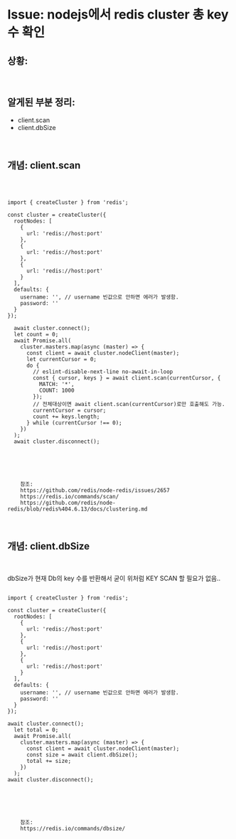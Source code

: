 <!--
author: Dailyscat
purpose: issue arrange
rules:
 (1) 헤더와 문단사이
    <br/>
    <br/>
 (2) 코드가 작성되는 부분은 >로 정리
 (3) 참조는 해당 내용 바로 아래
    <br/>
    <br/>
 (4) 명령어는 bold
 (5) 방안은 ## 안의 과정은 ###
-->

# Issue: nodejs에서 redis cluster 총 key 수 확인

## 상황:

<br/>

## 알게된 부분 정리:

- client.scan
- client.dbSize

<br/>

## 개념: client.scan

<br/>

```

import { createCluster } from 'redis';

const cluster = createCluster({
  rootNodes: [
    {
      url: 'redis://host:port'
    },
    {
      url: 'redis://host:port'
    },
    {
      url: 'redis://host:port'
    }
  ],
  defaults: {
    username: '', // username 빈값으로 안하면 에러가 발생함.
    password: ''
  }
});

  await cluster.connect();
  let count = 0;
  await Promise.all(
    cluster.masters.map(async (master) => {
      const client = await cluster.nodeClient(master);
      let currentCursor = 0;
      do {
        // eslint-disable-next-line no-await-in-loop
        const { cursor, keys } = await client.scan(currentCursor, {
          MATCH: '*',
          COUNT: 1000
        });
        // 전체대상이면 await client.scan(currentCursor)로만 호출해도 가능.
        currentCursor = cursor;
        count += keys.length;
      } while (currentCursor !== 0);
    })
  );
  await cluster.disconnect();
```

<br/>
<br/>
<br/>

        참조:
        https://github.com/redis/node-redis/issues/2657
        https://redis.io/commands/scan/
        https://github.com/redis/node-redis/blob/redis%404.6.13/docs/clustering.md

<br/>

## 개념: client.dbSize

<br/>

dbSize가 현재 Db의 key 수를 반환해서 굳이 위처럼 KEY SCAN 할 필요가 없음..


```

import { createCluster } from 'redis';

const cluster = createCluster({
  rootNodes: [
    {
      url: 'redis://host:port'
    },
    {
      url: 'redis://host:port'
    },
    {
      url: 'redis://host:port'
    }
  ],
  defaults: {
    username: '', // username 빈값으로 안하면 에러가 발생함.
    password: ''
  }
});

await cluster.connect();
  let total = 0;
  await Promise.all(
    cluster.masters.map(async (master) => {
      const client = await cluster.nodeClient(master);
      const size = await client.dbSize();
      total += size;
    })
  );
await cluster.disconnect();
```

<br/>
<br/>
<br/>

        참조:
        https://redis.io/commands/dbsize/

<br/>
